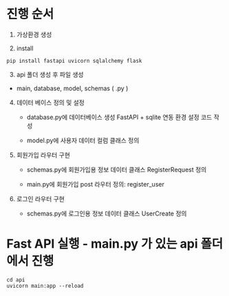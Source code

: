 # 진행 순서

1. 가상환경 생성

2. install
```
pip install fastapi uvicorn sqlalchemy flask
```

3. api 폴더 생성 후 파일 생성

- main, database, model, schemas ( .py )

4. 데이터 베이스 정의 및 설정

    - database.py에 데이터베이스 생성 FastAPI + sqlite 연동 환경 설정 코드 작성

    - model.py에 사용자 데이터 컬럼 클래스 정의

5. 회원가입 라우터 구현

    - schemas.py에 회원가입용 정보 데이터 클래스 RegisterRequest 정의

    - main.py에 회원가입 post 라우터 정의: register_user

6. 로그인 라우터 구현

    - schemas.py에 로그인용 정보 데이터 클래스 UserCreate 정의

# Fast API 실행 - main.py 가 있는 api 폴더에서 진행
```
cd api
uvicorn main:app --reload
```